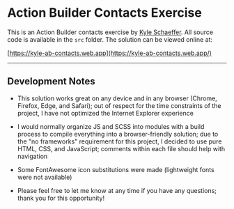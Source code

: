 # Action Builder Contacts Exercise

This is an Action Builder contacts exercise by [Kyle Schaeffer](https://kyleschaeffer.com/). All source code is available in the `src` folder. The solution can be viewed online at:

[https://kyle-ab-contacts.web.app](https://kyle-ab-contacts.web.app/)

---

## Development Notes

* This solution works great on any device and in any browser (Chrome, Firefox, Edge, and Safari); out of respect for the time constraints of the project, I have not optimized the Internet Explorer experience

* I would normally organize JS and SCSS into modules with a build process to compile everything into a browser-friendly solution; due to the "no frameworks" requirement for this project, I decided to use pure HTML, CSS, and JavaScript; comments within each file should help with navigation

* Some FontAwesome icon substitutions were made (lightweight fonts were not available)

* Please feel free to let me know at any time if you have any questions; thank you for this opportunity!
